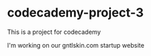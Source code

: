 # codecademy-project-3

This is a project for codecademy

I'm working on our gntlskin.com startup website
